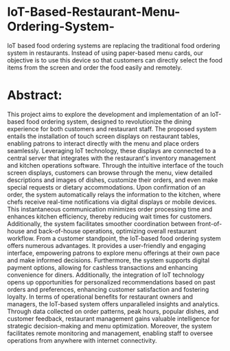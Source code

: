 # IoT-Based-Restaurant-Menu-Ordering-System-
IoT based food ordering systems are replacing the traditional food ordering system in restaurants. Instead of using paper-based menu cards, our objective is to use this device so that customers can directly select the food items from the screen and order the food easily and remotely. 
# Abstract: 
This project aims to explore the development and implementation of an IoT-based food ordering system, designed to revolutionize the dining experience for both customers and restaurant staff. 
The proposed system entails the installation of touch screen displays on restaurant tables, enabling patrons to interact directly with the menu and place orders seamlessly. Leveraging IoT technology, these displays are connected to a central server that integrates with the restaurant's inventory management and kitchen operations software. Through the intuitive interface of the touch screen displays, customers can browse through the menu, view detailed descriptions and images of dishes, customize their orders, and even make special requests or dietary accommodations. 
Upon confirmation of an order, the system automatically relays the information to the kitchen, where chefs receive real-time notifications via digital displays or mobile devices. This instantaneous communication minimizes order processing time and enhances kitchen efficiency, thereby reducing wait times for customers. Additionally, the system facilitates smoother coordination between front-of-house and back-of-house operations, optimizing overall restaurant workflow. 
From a customer standpoint, the IoT-based food ordering system offers numerous advantages. It provides a user-friendly and engaging interface, empowering patrons to explore menu offerings at their own pace and make informed decisions. Furthermore, the system supports digital payment options, allowing for cashless transactions and enhancing convenience for diners. Additionally, the integration of IoT technology opens up opportunities for personalized recommendations based on past orders and preferences, enhancing customer satisfaction and fostering loyalty. 
In terms of operational benefits for restaurant owners and managers, the IoT-based system offers unparalleled insights and analytics. Through data collected on order patterns, peak hours, popular dishes, and customer feedback, restaurant management gains valuable intelligence for strategic decision-making and menu optimization. Moreover, the system facilitates remote monitoring and management, enabling staff to oversee operations from anywhere with internet connectivity. 
